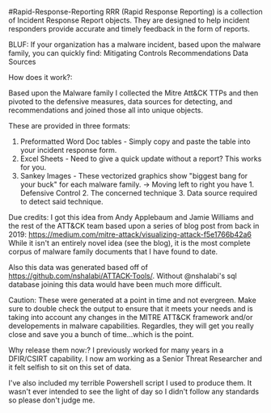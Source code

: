 #Rapid-Response-Reporting
RRR (Rapid Response Reporting) is a collection of Incident Response Report objects.  They are designed to help incident responders provide accurate and timely feedback in the form of reports.

BLUF:  If your organization has a malware incident, based upon the malware family, you can quickly find:
Mitigating Controls
Recommendations
Data Sources

How does it work?:

Based upon the Malware family I collected the Mitre Att&CK TTPs and then pivoted to the defensive measures, data sources for detecting, and recommendations and joined those all into unique objects.

These are provided in three formats:
1. Preformatted Word Doc tables - Simply copy and paste the table into your incident response form.
2. Excel Sheets -  Need to give a quick update without a report?  This works for you.
3. Sankey Images - These vectorized graphics show "biggest bang for your buck" for each malware family.
  -> Moving left to right you have 1. Defensive Control 2. The concerned technique 3. Data source required to detect said technique.
  
Due credits:  I got this idea from Andy Applebaum and Jamie Williams and the rest of the ATT&CK team based upon a series of blog post from back in 2019:
https://medium.com/mitre-attack/visualizing-attack-f5e1766b42a6 While it isn't an entirely novel idea (see the blog), it is the most complete corpus of malware family documents that I have found to date.

Also this data was generated based off of https://github.com/nshalabi/ATTACK-Tools/.  Without @nshalabi's sql database joining this data would have been much more difficult.

Caution:
These were generated at a point in time and not evergreen.  Make sure to double check the output to ensure that it meets your needs and is taking into account any changes in the MITRE ATT&CK framework and/or developements in malware capabilities.  Regardles, they will get you really close and save you a bunch of time...which is the point.

Why release them now:?
I previously worked for many years in a DFIR/CSIRT capability.  I now am working as a Senior Threat Researcher and it felt selfish to sit on this set of data.

I've also included my terrible Powershell script I used to produce them. It wasn't ever intended to see the light of day so I didn't follow any standards so please don't judge me.
